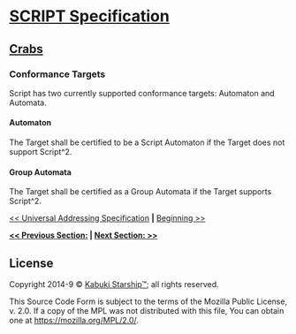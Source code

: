 # [SCRIPT Specification](../readme.md)

## [Crabs](readme.md)

### Conformance Targets

Script has two currently supported conformance targets: Automaton and Automata.

#### Automaton

The Target shall be certified to be a Script Automaton if the Target does not support Script^2.

#### Group Automata

The Target shall be certified as a Group Automata if the Target supports Script^2.

[<< Universal Addressing Specification](universal_addressing_specification_rfc.md) **|** [Beginning >>](readme.md)

**[<< Previous Section:](./readme.md) | [Next Section: >>](./readme.md)**

## License

Copyright 2014-9 © [Kabuki Starship™](https://kabukistarship.com); all rights reserved.

This Source Code Form is subject to the terms of the Mozilla Public License, v. 2.0. If a copy of the MPL was not distributed with this file, You can obtain one at <https://mozilla.org/MPL/2.0/>.
